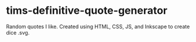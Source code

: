 # tims-definitive-quote-generator
Random quotes I like. Created using HTML, CSS, JS, and Inkscape to create dice .svg.
